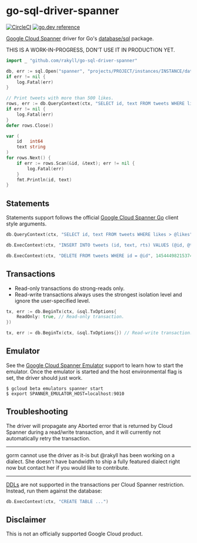 # go-sql-driver-spanner

[![CircleCI](https://circleci.com/gh/rakyll/go-sql-driver-spanner.svg?style=svg)](https://circleci.com/gh/rakyll/go-sql-driver-spanner) [![go.dev reference](https://img.shields.io/badge/go.dev-reference-007d9c?logo=go&logoColor=white&style=flat-square)](https://pkg.go.dev/github.com/rakyll/go-sql-driver-spanner)

[Google Cloud Spanner](https://cloud.google.com/spanner) driver for
Go's [database/sql](https://golang.org/pkg/database/sql/) package.


THIS IS A WORK-IN-PROGRESS, DON'T USE IT IN PRODUCTION YET.

``` go
import _ "github.com/rakyll/go-sql-driver-spanner"

db, err := sql.Open("spanner", "projects/PROJECT/instances/INSTANCE/databases/DATABASE")
if err != nil {
    log.Fatal(err)
}

// Print tweets with more than 500 likes.
rows, err := db.QueryContext(ctx, "SELECT id, text FROM tweets WHERE likes > @likes", 500)
if err != nil {
    log.Fatal(err)
}
defer rows.Close()

var (
    id   int64
    text string
)
for rows.Next() {
    if err := rows.Scan(&id, &text); err != nil {
        log.Fatal(err)
    }
    fmt.Println(id, text)
}
```

## Statements

Statements support follows the official [Google Cloud Spanner Go](https://pkg.go.dev/cloud.google.com/go/spanner) client style arguments.

```go
db.QueryContext(ctx, "SELECT id, text FROM tweets WHERE likes > @likes", 500)

db.ExecContext(ctx, "INSERT INTO tweets (id, text, rts) VALUES (@id, @text, @rts)", id, text, 10000)

db.ExecContext(ctx, "DELETE FROM tweets WHERE id = @id", 14544498215374)
```

## Transactions

- Read-only transactions do strong-reads only.
- Read-write transactions always uses the strongest isolation
level and ignore the user-specified level.

``` go
tx, err := db.BeginTx(ctx, &sql.TxOptions{
    ReadOnly: true, // Read-only transaction.
})

tx, err := db.BeginTx(ctx, &sql.TxOptions{}) // Read-write transaction.
```

## Emulator

See the [Google Cloud Spanner Emulator](https://cloud.google.com/spanner/docs/emulator) support to learn how to start the emulator.
Once the emulator is started and the host environmental flag is set, the driver should just work.

```
$ gcloud beta emulators spanner start
$ export SPANNER_EMULATOR_HOST=localhost:9010
```

## Troubleshooting

The driver will propagate any Aborted error that is returned by Cloud Spanner
during a read/write transaction, and it will currently not automatically retry
the transaction.

---

gorm cannot use the driver as it-is but @rakyll has been working on a dialect.
She doesn't have bandwidth to ship a fully featured dialect right now but contact
her if you would like to contribute.


---

[DDLs](https://cloud.google.com/spanner/docs/data-definition-language)
are not supported in the transactions per Cloud Spanner restriction.
Instead, run them against the database:

```go
db.ExecContext(ctx, "CREATE TABLE ...")
```

## Disclaimer

This is not an officially supported Google Cloud product.
